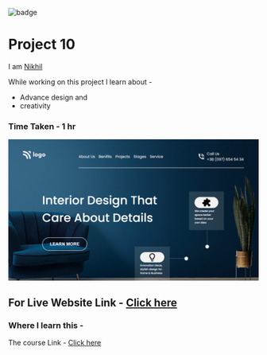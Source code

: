
![badge](https://img.shields.io/badge/HTML-CSS-blue)
# Project 10

 I am [Nikhil](https://github.com/nikhilbhosale999)


While working on this project I learn about - 
-  Advance design and 
-  creativity


### Time Taken - 1 hr

![Completed Website](./Completed.png)
## For Live Website Link - [Click here](https://codecolt-project10.netlify.app)

### Where I learn this -
The course Link - [Click here](https://ineuron.ai/course/Full-Stack-Javascript-Web-Developer)






